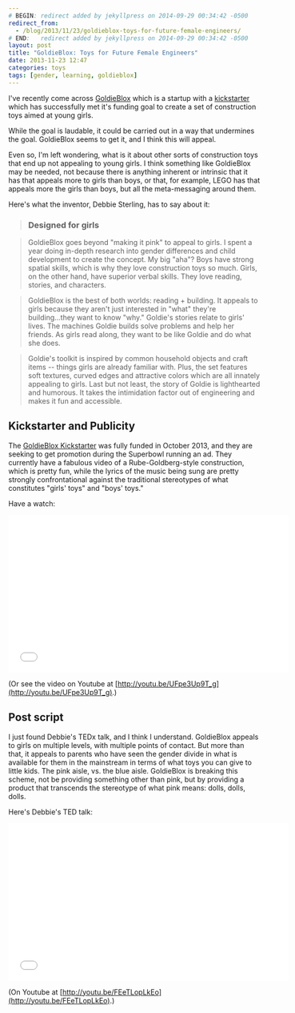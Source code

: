 ```yaml
---
# BEGIN: redirect added by jekyllpress on 2014-09-29 00:34:42 -0500
redirect_from:
  - /blog/2013/11/23/goldieblox-toys-for-future-female-engineers/
# END:   redirect added by jekyllpress on 2014-09-29 00:34:42 -0500
layout: post
title: "GoldieBlox: Toys for Future Female Engineers"
date: 2013-11-23 12:47
categories: toys
tags: [gender, learning, goldieblox]
---
```

I've recently come across [GoldieBlox](http://www.goldieblox.com)
which is a startup with a
[kickstarter](http://www.kickstarter.com/projects/16029337/goldieblox-the-engineering-toy-for-girls)
which has successfully met it's funding goal to create a set of
construction toys aimed at young girls.

While the goal is laudable, it could be carried out in a way that
undermines the goal. GoldieBlox seems to get it, and I think this will
appeal.

Even so, I'm left wondering, what is it about other sorts of
construction toys that end up not appealing to young girls. I think
something like GoldieBlox may be needed, not because there is anything
inherent or intrinsic that it has that appeals more to girls than
boys, or that, for example, LEGO has that appeals more the girls than
boys, but all the meta-messaging around them.

Here's what the inventor, Debbie Sterling, has to say about it:

> ### Designed for girls

> GoldieBlox goes beyond "making it pink" to appeal to girls. I spent
  a year doing in-depth research into gender differences and child
  development to create the concept. My big "aha"? Boys have strong
  spatial skills, which is why they love construction toys so
  much. Girls, on the other hand, have superior verbal skills. They
  love reading, stories, and characters.


> GoldieBlox is the best of both worlds: reading + building. It
  appeals to girls because they aren't just interested in "what"
  they're building...they want to know "why." Goldie's stories relate
  to girls' lives. The machines Goldie builds solve problems and help
  her friends. As girls read along, they want to be like Goldie and do
  what she does. 


> Goldie's toolkit is inspired by common household objects and craft
items -- things girls are already familiar with. Plus, the set
features soft textures, curved edges and attractive colors which are
all innately appealing to girls. Last but not least, the story of
Goldie is lighthearted and humorous. It takes the intimidation factor
out of engineering and makes it fun and accessible. 
 
## Kickstarter and Publicity

The [GoldieBlox Kickstarter](http://www.kickstarter.com/projects/16029337/goldieblox-the-engineering-toy-for-girls)
was fully funded in October 2013, and they are seeking to get
promotion during the Superbowl running an ad. They currently have a
fabulous video of a Rube-Goldberg-style construction, which is pretty
fun, while the lyrics of the music being sung are pretty strongly
confrontational against the traditional stereotypes of what
constitutes "girls' toys" and "boys' toys."

Have a watch:

<iframe width="560" height="315"
src="//www.youtube.com/embed/UFpe3Up9T_g?rel=0" frameborder="0"
allowfullscreen></iframe>

(Or see the video on Youtube at [http://youtu.be/UFpe3Up9T_g](http://youtu.be/UFpe3Up9T_g).)

## Post script

I just found Debbie's TEDx talk, and I think I understand. GoldieBlox
appeals to girls on multiple levels, with multiple points of
contact. But more than that, it appeals to parents who have seen the
gender divide in what is available for them in the mainstream in terms
of what toys you can give to little kids. The pink aisle, vs. the blue
aisle. GoldieBlox is breaking this scheme, not be providing something
other than pink, but by providing a product that transcends the
stereotype of what pink means: dolls, dolls, dolls.

Here's Debbie's TED talk:

<iframe width="560" height="315"
src="//www.youtube.com/embed/FEeTLopLkEo?rel=0" frameborder="0"
allowfullscreen></iframe>

(On Youtube at [http://youtu.be/FEeTLopLkEo](http://youtu.be/FEeTLopLkEo).)

